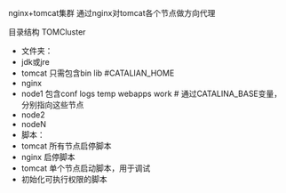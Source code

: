 nginx+tomcat集群
通过nginx对tomcat各个节点做方向代理

目录结构
TOMCluster
  - 文件夹：
  - jdk或jre
  - tomcat 只需包含bin lib  #CATALIAN_HOME
  - nginx 
  - node1 包含conf logs temp webapps work # 通过CATALINA_BASE变量，分别指向这些节点
  - node2
  - nodeN
  - 脚本：
  - tomcat 所有节点启停脚本
  - nginx 启停脚本
  - tomcat 单个节点启动脚本，用于调试
  - 初始化可执行权限的脚本

